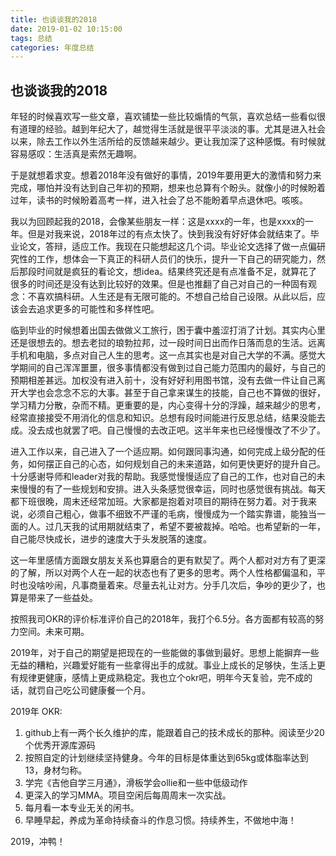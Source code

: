 ```yaml
---
title: 也谈谈我的2018
date: 2019-01-02 10:15:00
tags: 总结
categories: 年度总结
---
```


##  也谈谈我的2018

年轻的时候喜欢写一些文章，喜欢铺垫一些比较煽情的气氛，喜欢总结一些看似很有道理的经验。越到年纪大了，越觉得生活就是很平平淡淡的事。尤其是进入社会以来，除去工作以外生活所给的反馈越来越少。更让我加深了这种感慨。有时候就容易感叹：生活真是索然无趣啊。

于是就想着求变。想着2018年没有做好的事情，2019年要用更大的激情和努力来完成，哪怕并没有达到自己年初的预期，想来也总算有个盼头。就像小的时候盼着过年，读书的时候盼着高考一样，进入社会了总不能盼着早点退休吧。咳咳。

我以为回顾起我的2018，会像某些朋友一样：这是xxxx的一年，也是xxxx的一年。但是对我来说，2018年过的有点太快了。快到我没有好好体会就结束了。毕业论文，答辩，适应工作。我现在只能想起这几个词。毕业论文选择了做一点偏研究性的工作，想体会一下真正的科研人员们的快乐，提升一下自己的研究能力，然后那段时间就是疯狂的看论文，想idea。结果终究还是有点准备不足，就算花了很多的时间还是没有达到比较好的效果。但是也推翻了自己对自己的一种固有观念：不喜欢搞科研。人生还是有无限可能的。不想自己给自己设限。从此以后，应该会去追求更多的可能性和多样性吧。

临到毕业的时候想着出国去做做义工旅行，困于囊中羞涩打消了计划。其实内心里还是很想去的。想去老挝的琅勃拉邦，过一段时间日出而作日落而息的生活。远离手机和电脑，多点对自己人生的思考。这一点其实也是对自己大学的不满。感觉大学期间的自己浑浑噩噩，很多事情都没有做到过自己能力范围内的最好，与自己的预期相差甚远。加权没有进入前十，没有好好利用图书馆，没有去做一件让自己离开大学也会念念不忘的大事。甚至于自己拿来谋生的技能，自己也不算做的很好，学习精力分散，杂而不精。更重要的是，内心变得十分的浮躁，越来越少的思考，经常直接接受不用消化的信息和知识。总想有段时间能进行反思总结，结果没能去成。没去成也就罢了吧。自己慢慢的去改正吧。这半年来也已经慢慢改了不少了。

进入工作以来，自己进入了一个适应期。如何跟同事沟通，如何完成上级分配的任务，如何摆正自己的心态，如何规划自己的未来道路，如何更快更好的提升自己。十分感谢导师和leader对我的帮助。我感觉慢慢适应了自己的工作，也对自己的未来慢慢的有了一些规划和安排。进入头条感觉很幸运，同时也感觉很有挑战。每天都下班很晚，周末还经常加班。大家都是抱着对项目的期待在努力着。对于我来说，必须自己粗心，做事不细致不严谨的毛病，慢慢成为一个踏实靠谱，能独当一面的人。过几天我的试用期就结束了，希望不要被裁掉。哈哈。也希望新的一年，自己能尽快成长，进步的速度大于头发脱落的速度。

这一年里感情方面跟女朋友关系也算磨合的更有默契了。两个人都对对方有了更深的了解，所以对两个人在一起的状态也有了更多的思考。两个人性格都偏温和，平时也没啥吵闹，凡事商量着来。尽量去礼让对方。分手几次后，争吵的更少了，也算是带来了一些益处。

按照我司OKR的评价标准评价自己的2018年，我打个6.5分。各方面都有较高的努力空间。未来可期。

2019年，对于自己的期望是把现在的一些能做的事做到最好。思想上能摒弃一些无益的糟粕，兴趣爱好能有一些拿得出手的成就。事业上成长的足够快，生活上更有规律更健康，感情上更成熟稳定。我也立个okr吧，明年今天复验，完不成的话，就罚自己吃公司健康餐一个月。

2019年 OKR:

1. github上有一两个长久维护的库，能跟着自己的技术成长的那种。阅读至少20个优秀开源库源码
2. 按照自定的计划继续坚持健身。今年的目标是体重达到65kg或体脂率达到13，身材匀称。
3. 学完《吉他自学三月通》，滑板学会ollie和一些中低级动作
4. 更深入的学习MMA。项目空闲后每周周末一次实战。
5. 每月看一本专业无关的闲书。
6. 早睡早起，养成为革命持续奋斗的作息习惯。持续养生，不做地中海！

2019，冲鸭！

